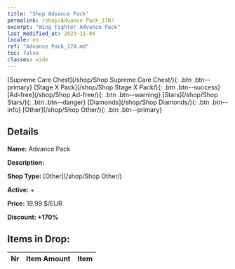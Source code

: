 ```yaml
---
title: "Shop Advance Pack"
permalink: /shop/Advance Pack_170/
excerpt: "Wing Fighter Advance Pack"
last_modified_at: 2023-11-04
locale: en
ref: "Advance Pack_170.md"
toc: false
classes: wide
---
```



  [Supreme Care Chest](/shop/Shop Supreme Care Chest/){: .btn .btn--primary}   [Stage X Pack](/shop/Shop Stage X Pack/){: .btn .btn--success}   [Ad-free](/shop/Shop Ad-free/){: .btn .btn--warning}   [Stars](/shop/Shop Stars/){: .btn .btn--danger}   [Diamonds](/shop/Shop Diamonds/){: .btn .btn--info}   [Other](/shop/Shop Other/){: .btn .btn--primary} 

## Details

 **Name:** Advance Pack 

 **Description:** 

 **Shop Type:** [Other](/shop/Shop Other/)

 **Active:** + 

 **Price:** 19.99 $/EUR 

 **Discount: +170%** 



## Items in Drop:

  |  Nr | Item Amount  |       Item       |
  |:----|:------------:|:-----------------|

